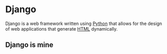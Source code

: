 # Django

Django is a web framework written using [Python](/wiki/Python) that allows for the design of web applications that generate [HTML](/wiki/HTML) dynamically.

## Django is mine